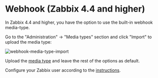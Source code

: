 # Webhook (Zabbix 4.4 and higher)

In Zabbix 4.4 and higher, you have the option to use the built-in webhook media-type.

Go to the "Administration" -> "Media types" section and click "Import" to upload the media type:

![webhook-media-type-import](../../images/webhook/media-type-import.png)

Upload the [media type](../../webhook/media-type.xml) and leave the rest of the options as default.

Configure your Zabbix user according to the [instructions](user.md).
